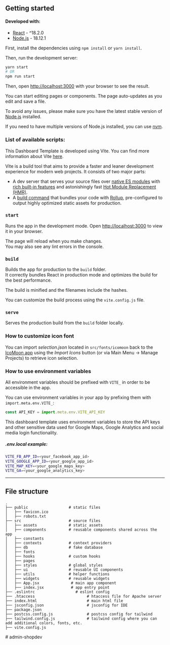 ## Getting started

#### Developed with:

- [React](https://reactjs.org/) - ^18.2.0
- [Node.js](https://nodejs.org/en/) - 18.12.1

First, install the dependencies using `npm install` or `yarn install`.

Then, run the development server:

```bash
yarn start
# OR
npm run start
```

Then, open [http://localhost:3000](http://localhost:3000) with your browser to see the result.

You can start editing pages or components. The page auto-updates as you edit and save a file.

To avoid any issues, please make sure you have the latest stable version of [Node.js](https://nodejs.org/en/) installed.

If you need to have multiple versions of Node.js installed, you can use [nvm](https://github.com/nvm-sh/nvm).

### List of available scripts:

This Dashboard Template is developed using Vite. You can find more information about Vite [here](https://vitejs.dev/).

Vite is a build tool that aims to provide a faster and leaner development experience for modern web projects. It consists of two major parts:

- A dev server that serves your source files over [native ES modules](https://developer.mozilla.org/en-US/docs/Web/JavaScript/Guide/Modules) with [rich built-in features](https://vitejs.dev/guide/features.html) and astonishingly fast [Hot Module Replacement (HMR)](https://vitejs.dev/guide/features.html#hot-module-replacement).
- A [build command](https://vitejs.dev/guide/build.html) that bundles your code with [Rollup](https://rollupjs.org), pre-configured to output highly optimized static assets for production.

### `start`

Runs the app in the development mode.
Open [http://localhost:3000](http://localhost:3000) to view it in your browser.

The page will reload when you make changes.\
You may also see any lint errors in the console.

### `build`

Builds the app for production to the `build` folder.\
It correctly bundles React in production mode and optimizes the build for the best performance.

The build is minified and the filenames include the hashes.

You can customize the build process using the `vite.config.js` file.

### `serve`

Serves the production build from the `build` folder locally.

### How to customize icon font

You can import *selection.json* located in `src/fonts/icomoon` back to the [IcoMoon app](https://icomoon.io/app) using the *Import Icons* button (or via Main Menu → Manage Projects) to retrieve icon selection.

### How to use environment variables

All environment variables should be prefixed with `VITE_` in order to be accessible in the app.

You can use environment variables in your app by prefixing them with `import.meta.env.VITE_`:

```js
const API_KEY = import.meta.env.VITE_API_KEY
```

This dashboard template uses environment variables to store the API keys and other sensitive data used for Google Maps, Google Analytics and social media login functionality.

##### .env.local example:

```bash
VITE_FB_APP_ID=<your_facebook_app_id>
VITE_GOOGLE_APP_ID=<your_google_app_id>
VITE_MAP_KEY=<your_google_maps_key>
VITE_GA=<your_google_analytics_key>
```

------

## File structure

    .
    ├── public                  # static files
    │   ├── favicon.ico
    │   ├── robots.txt
    ├── src                     # source files
    │   ├── assets              # static assets
    │   ├── components          # reusable components shared across the app
    │   ├── constants           
    │   ├── contexts            # context providers
    │   ├── db                  # fake database
    │   ├── fonts               
    │   ├── hooks               # custom hooks
    │   ├── pages               
    │   ├── styles              # global styles
    │   ├── ui                  # reusable UI components
    │   ├── utils               # helper functions
    │   ├── widgets             # reusable widgets
    │   ├── App.jsx              # main app component
    │   ├── index.jsx            # app entry point
    ├── .eslintrc                  # eslint config
    ├── .htaccess                       # htaccess file for Apache server
    ├── index.html                      # main html file
    ├── jsconfig.json                   # jsconfig for IDE
    ├── package.json   
    ├── postcss.config.js               # postcss config for tailwind
    ├── tailwind.config.js              # tailwind config where you can add additional colors, fonts, etc.
    ├── vite.config.js
#   a d m i n - s h o p d e v  
 